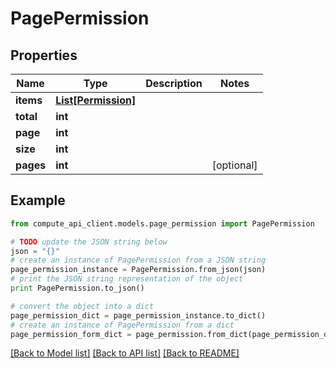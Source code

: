 # PagePermission


## Properties
Name | Type | Description | Notes
------------ | ------------- | ------------- | -------------
**items** | [**List[Permission]**](Permission.md) |  | 
**total** | **int** |  | 
**page** | **int** |  | 
**size** | **int** |  | 
**pages** | **int** |  | [optional] 

## Example

```python
from compute_api_client.models.page_permission import PagePermission

# TODO update the JSON string below
json = "{}"
# create an instance of PagePermission from a JSON string
page_permission_instance = PagePermission.from_json(json)
# print the JSON string representation of the object
print PagePermission.to_json()

# convert the object into a dict
page_permission_dict = page_permission_instance.to_dict()
# create an instance of PagePermission from a dict
page_permission_form_dict = page_permission.from_dict(page_permission_dict)
```
[[Back to Model list]](../README.md#documentation-for-models) [[Back to API list]](../README.md#documentation-for-api-endpoints) [[Back to README]](../README.md)


